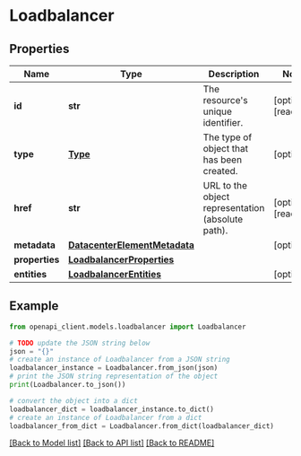 # Loadbalancer


## Properties

Name | Type | Description | Notes
------------ | ------------- | ------------- | -------------
**id** | **str** | The resource&#39;s unique identifier. | [optional] [readonly] 
**type** | [**Type**](Type.md) | The type of object that has been created. | [optional] 
**href** | **str** | URL to the object representation (absolute path). | [optional] [readonly] 
**metadata** | [**DatacenterElementMetadata**](DatacenterElementMetadata.md) |  | [optional] 
**properties** | [**LoadbalancerProperties**](LoadbalancerProperties.md) |  | 
**entities** | [**LoadbalancerEntities**](LoadbalancerEntities.md) |  | [optional] 

## Example

```python
from openapi_client.models.loadbalancer import Loadbalancer

# TODO update the JSON string below
json = "{}"
# create an instance of Loadbalancer from a JSON string
loadbalancer_instance = Loadbalancer.from_json(json)
# print the JSON string representation of the object
print(Loadbalancer.to_json())

# convert the object into a dict
loadbalancer_dict = loadbalancer_instance.to_dict()
# create an instance of Loadbalancer from a dict
loadbalancer_from_dict = Loadbalancer.from_dict(loadbalancer_dict)
```
[[Back to Model list]](../README.md#documentation-for-models) [[Back to API list]](../README.md#documentation-for-api-endpoints) [[Back to README]](../README.md)


